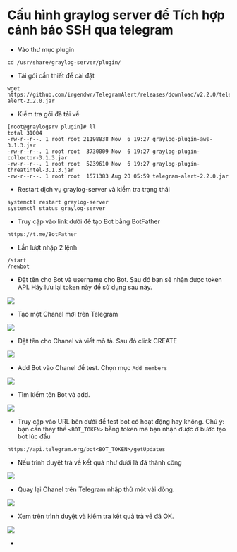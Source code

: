 # Cấu hình graylog server để Tích hợp cảnh báo SSH qua telegram  

- Vào thư mục plugin  
```
cd /usr/share/graylog-server/plugin/
```
- Tải gói cần thiết để cài đặt
```
wget https://github.com/irgendwr/TelegramAlert/releases/download/v2.2.0/telegram-alert-2.2.0.jar
```
- Kiểm tra gói đã tải về
```
[root@graylogsrv plugin]# ll
total 31004
-rw-r--r--. 1 root root 21198838 Nov  6 19:27 graylog-plugin-aws-3.1.3.jar
-rw-r--r--. 1 root root  3730009 Nov  6 19:27 graylog-plugin-collector-3.1.3.jar
-rw-r--r--. 1 root root  5239610 Nov  6 19:27 graylog-plugin-threatintel-3.1.3.jar
-rw-r--r--. 1 root root  1571383 Aug 20 05:59 telegram-alert-2.2.0.jar
```  
- Restart dịch vụ graylog-server và kiểm tra trạng thái
```
systemctl restart graylog-server
systemctl status graylog-server
```
- Truy cập vào link dưới để tạo Bot bằng BotFather 
```
https://t.me/BotFather
``` 
- Lần lượt nhập 2 lệnh  
```
/start
/newbot
```
- Đặt tên cho Bot và username cho Bot. Sau đó bạn sẽ nhận được token API. Hãy lưu lại token này để sử dụng sau này. 
 
<img src="https://i.imgur.com/mNASC3k.png">

- Tạo một Chanel mới trên Telegram
  
<img src="https://i.imgur.com/oFGC3kA.png">  

- Đặt tên cho Chanel và viết mô tả. Sau đó click CREATE 

<img src="https://i.imgur.com/1Rg3FpP.png">  

- Add Bot vào Chanel để test. Chọn mục `Add members`  

<img src="https://i.imgur.com/VyzfllL.png">  

- Tìm kiếm tên Bot và add.  

<img src="https://i.imgur.com/kY3WP04.png">  

- Truy cập vào URL bên dưới để test bot có hoạt động hay không. Chú ý: bạn cần thay thế `<BOT_TOKEN>` bằng token mà bạn nhận được ở bước tạo bot lúc đầu  
```
https://api.telegram.org/bot<BOT_TOKEN>/getUpdates
```
- Nếu trình duyệt trả về kết quả như dưới là đã thành công  

<img src="https://i.imgur.com/4hNiWWA.png">  

- Quay lại Chanel trên Telegram nhập thử một vài dòng.  
<img src="https://i.imgur.com/b2d1fOH.png">

- Xem trên trình duyệt và kiểm tra kết quả trả về đã OK.  

<img src="https://i.imgur.com/NfEXZnE.png">  

- 
